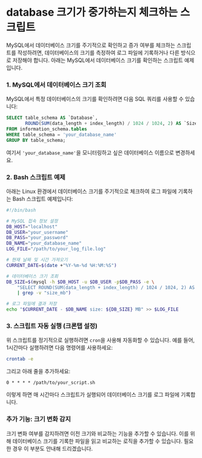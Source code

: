 # database 크기가 중가하는지 체크하는 스크립트

MySQL에서 데이터베이스 크기를 주기적으로 확인하고 증가 여부를 체크하는 스크립트를 작성하려면, 데이터베이스의 크기를 측정하여 로그 파일에 기록하거나 다른 방식으로 저장해야 합니다. 아래는 MySQL에서 데이터베이스 크기를 확인하는 스크립트 예제입니다.

### 1. MySQL에서 데이터베이스 크기 조회
MySQL에서 특정 데이터베이스의 크기를 확인하려면 다음 SQL 쿼리를 사용할 수 있습니다:

```sql
SELECT table_schema AS `Database`,
       ROUND(SUM(data_length + index_length) / 1024 / 1024, 2) AS `Size (MB)`
FROM information_schema.tables
WHERE table_schema = 'your_database_name'
GROUP BY table_schema;
```

여기서 `'your_database_name'`을 모니터링하고 싶은 데이터베이스 이름으로 변경하세요.

### 2. Bash 스크립트 예제
아래는 Linux 환경에서 데이터베이스 크기를 주기적으로 체크하여 로그 파일에 기록하는 Bash 스크립트 예제입니다:

```bash
#!/bin/bash

# MySQL 접속 정보 설정
DB_HOST="localhost"
DB_USER="your_username"
DB_PASS="your_password"
DB_NAME="your_database_name"
LOG_FILE="/path/to/your_log_file.log"

# 현재 날짜 및 시간 가져오기
CURRENT_DATE=$(date +"%Y-%m-%d %H:%M:%S")

# 데이터베이스 크기 조회
DB_SIZE=$(mysql -h $DB_HOST -u $DB_USER -p$DB_PASS -e \
    "SELECT ROUND(SUM(data_length + index_length) / 1024 / 1024, 2) AS size_mb FROM information_schema.tables WHERE table_schema='$DB_NAME';" \
    | grep -v "size_mb")

# 로그 파일에 결과 저장
echo "$CURRENT_DATE - $DB_NAME size: ${DB_SIZE} MB" >> $LOG_FILE
```

### 3. 스크립트 자동 실행 (크론탭 설정)
위 스크립트를 정기적으로 실행하려면 `cron`을 사용해 자동화할 수 있습니다. 예를 들어, 1시간마다 실행하려면 다음 명령어를 사용하세요:

```bash
crontab -e
```

그리고 아래 줄을 추가하세요:

```
0 * * * * /path/to/your_script.sh
```

이렇게 하면 매 시간마다 스크립트가 실행되어 데이터베이스 크기를 로그 파일에 기록합니다.

### 추가 기능: 크기 변화 감지
크기 변화 여부를 감지하려면 이전 크기와 비교하는 기능을 추가할 수 있습니다. 이를 위해 데이터베이스 크기를 기록한 파일을 읽고 비교하는 로직을 추가할 수 있습니다. 필요한 경우 이 부분도 안내해 드리겠습니다.


# 
